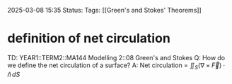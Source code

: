 2025-03-08 15:35
Status: 
Tags: [[Green's and Stokes' Theorems]]
# definition of net circulation

TD: YEAR1::TERM2::MA144 Modelling 2::08 Green's and Stokes
Q: How do we define the net circulation of a surface?
A: Net circulation = $\iint_S (\nabla \times \vec{F}) \cdot \hat{n} \, dS$
<!--ID: 1741448278762-->
